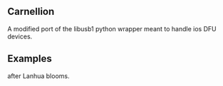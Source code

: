 ## Carnellion

A modified port of the libusb1 python wrapper meant to handle ios DFU devices.

## Examples
after Lanhua blooms.